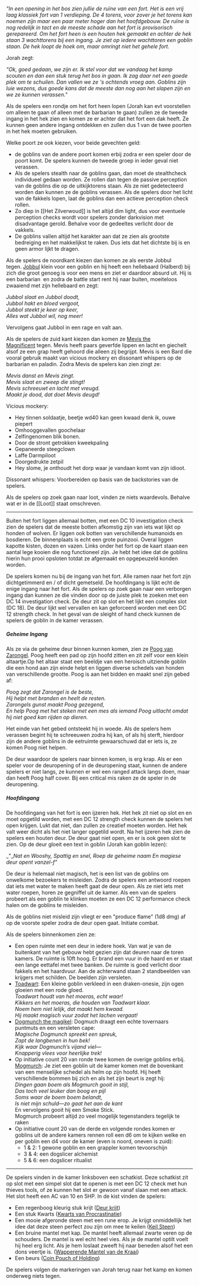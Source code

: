 _"In een opening in het bos zien jullie de ruïne van een fort. Het is een vrij laag klassiek fort van 1 verdieping. De 4 torens, voor zover je het torens kan noemen zijn maar een paar meter hoger dan het hoofdgebouw. De_ _ruïne_ _is nog redelijk in tact en de meeste schade aan het fort is provisorisch gerepareerd. Om het fort heen is een houten hek gemaakt en achter de hek staan 3 wachttorens bij een ingang. Je ziet op iedere wachttoren een goblin staan. De hek loopt de hoek om, maar omringt niet het gehele fort._ 

Jorah zegt:

_"Ok, goed gedaan, we zijn er. Ik stel voor dat we vandaag het kamp scouten en dan een stuk terug het bos in gaan. Ik zag daar net een goede plek om te schuilen. Dan vallen we ze 's ochtends vroeg aan. Goblins zijn luie wezens, dus goede kans dat de meeste dan nog aan het slapen zijn en we ze kunnen verassen."_

Als de spelers een rondje om het fort heen lopen (Jorah kan evt voorstellen om alleen te gaan of alleen met de barbarian te gaan) zullen ze de tweede ingang in het hek zien en komen ze er achter dat het fort een dak heeft. Ze kunnen geen andere ingang ontdekken en zullen dus 1 van de twee poorten in het hek moeten gebruiken.

Welke poort ze ook kiezen, voor beide gevechten geld:

- de goblins van de andere poort komen erbij zodra er een speler door de poort komt. De spelers kunnen de tweede groep in ieder geval niet verassen.
- Als de spelers stealth naar de goblins gaan, dan moet de stealthcheck individueel gedaan worden. Ze rollen dan tegen de passive perception van de goblins die op de uitkijktorens staan. Als ze niet gedetecteerd worden dan kunnen ze de goblins verassen. Als de spelers door het licht van de fakkels lopen, laat de goblins dan een actieve perception check rollen.
- Zo diep in [[Het Zilverwoud]] is het altijd dim light, dus voor eventuele perception checks wordt voor spelers zonder darkvision met disadvantage gerold. Behalve voor de gedeeltes verlicht door de vakkels.
- De goblins vallen altijd het karakter aan dat ze zien als grootste bedreiging en het makkelijkst te raken. Dus iets dat het dichtste bij is en geen armor lijkt te dragen.

Als de spelers de noordkant kiezen dan komen ze als eerste Jobbul tegen. [Jobbul](https://www.dndbeyond.com/monsters/4297257-jobbul) klein voor een goblin en hij heeft een hellebaard (Halberd) bij zich die groot genoeg is voor een mens en ziet er daardoor absurd uit. Hij is een barbarian  en zodra de battle start rent hij naar buiten, moeiteloos zwaaiend met zijn hellebaard en zegt:

_Jubbol slaat en Jubbol doodt,  
Jubbol hakt en bloed vergoot,  
Jubbol steekt je keer op keer,  
Alles wat Jubbol wil, nog meer!_

Vervolgens gaat Jubbol in een rage en valt aan.

Als de spelers de zuid kant kiezen dan komen ze [Mevis the Magnificent](https://www.dndbeyond.com/monsters/4297298-mevis-the-magnificent) tegen. Mevis heeft paars geverfde lippen en lacht en giechelt alsof ze een grap heeft gehoord die alleen zij begrijpt. Mevis is een Bard die vooral gebruik maakt van vicious mockery en dissonant whispers op de barbarian en paladin. Zodra Mevis de spelers kan zien zingt ze:  

_Mevis danst en Mevis zingt.  
Mevis slaat en zweep die stingt!  
Mevis schreeuwt en lacht met vreugd.  
Maakt je dood, dat doet Mevis deugd!_

Vicious mockery:

- Hey tinnen soldaatje, beetje wd40 kan geen kwaad denk ik, ouwe piepert
- Omhooggevallen goochelaar
- Zelfingenomen blik bonen.
- Door de stront getrokken kweekpaling
- Gepaneerde steegclown
- Laffe Darmpiloot
- Doorgedrukte zetpil
- Hey slome, je onthoudt het dorp waar je vandaan komt van zijn idioot.

Dissonant whispers: Voorbereiden op basis van de backstories van de spelers.

Als de spelers op zoek gaan naar loot, vinden ze niets waardevols. Behalve wat er in de [[Loot]] staat omschreven.  

---

Buiten het fort liggen allemaal botten, met een DC 10 investigation check zien de spelers dat de meeste botten afkomstig zijn van iets wat lijkt op honden of wolven. Er liggen ook botten van verschillende humanoids en bosdieren. De binnenplaats is echt een grote puinzooi. Overal liggen kapotte kisten, dozen en vazen. Links onder het fort op de kaart staan een aantal lege kooien die nog functioneel zijn. Je hebt het idee dat de goblins hierin hun prooi opsloten totdat ze afgemaakt en opgepeuzeld konden worden.  

De spelers komen nu bij de ingang van het fort. Alle ramen naar het fort zijn dichtgetimmerd en / of dicht gemetseld. De hoofdingang is lijkt echt de enige ingang naar het fort. Als de spelers op zoek gaan naar een verborgen ingang dan kunnen ze die vinden door op de juiste plek te zoeken met een DC 14 investigation check. De deur zit op slot en het lijkt een complex slot (DC 18). De deur lijkt wel vervallen en kan geforceerd worden met een DC 12 strength check. In het geval van de sleight of hand check kunnen de spelers de goblin in de kamer verassen.

##### Geheime Ingang

Als ze via de geheime deur binnen kunnen komen, zien ze [Poog van Zarongel](https://www.dndbeyond.com/monsters/4297228-poog-of-zarongel). Poog heeft een pad op zijn hoofd zitten en zit zelf voor een klein altaartje.Op het altaar staat een beeldje van een heroisch uitziende goblin die een hond aan zijn einde helpt en liggen diverse schedels van honden van verschillende grootte. Poog is aan het bidden en maakt snel zijn gebed af:

_Poog zegt dat Zarongel is de beste,  
Hij helpt met branden en heelt de resten.  
Zarongels gunst maakt Poog gezegend,  
En help Poog met het steken met een mes als iemand Poog uitlacht omdat hij niet goed kan rijden op dieren._

Het einde van het gebed ontsteekt hij in woede. Als de spelers hem verassen begint hij te schreeuwen zodra hij kan, of als hij sterft, hierdoor zijn de andere goblins in de eetruimte gewaarschuwd dat er iets is, ze komen Poog niet helpen.

De deur waardoor de spelers naar binnen komen, is erg krap. Als er een speler voor de deuropening of in de deuropening staat, kunnen de andere spelers er niet langs, ze kunnen er wel een ranged attack langs doen, maar dan heeft Poog half cover. Bij een critical mis raken ze de speler in de deuropening.   

##### Hoofdingang

De hoofdingang van het fort is een ijzeren hek. Het hek zit niet op slot en en moet opgetild worden, met een DC 12 strength check kunnen de spelers het open krijgen. Lukt dat niet, dan zullen ze creatief moeten worden. Het hek valt weer dicht als het niet langer opgetild wordt. Na het ijzeren hek zien de spelers een houten deur. De deur gaat niet open, en er is ook geen slot te zien. Op de deur gloeit een text in goblin (Jorah kan goblin lezen):

_"__Nat en Wooshy, Spattig en snel, Roep de geheime naam En magiese deur opent vanzel-f"_

De deur is helemaal niet magisch, het is een list van de goblins om onwelkome bezoekers te misleiden. Zodra de spelers een antwoord roepen dat iets met water te maken heeft gaat de deur open. Als ze niet iets met water roepen, horen ze gegniffel uit de kamer. Als een van de spelers probeert als een goblin te klinken moeten ze een DC 12 performance check halen om de goblins te misleiden.

Als de goblins niet misleid zijn vliegt er een "produce flame" (1d8 dmg) af op de voorste speler zodra de deur open gaat. Initiate combat.

Als de spelers binnenkomen zien ze:

- Een open ruimte met een deur in iedere hoek. Van wat je van de buitenkant van het gebouw hebt gezien zijn dat deuren naar de toren kamers. De ruimte is 10ft hoog. Er brand een vuur in de haard en er staat een lange eettafel met twee banken. De ruimte is goed verlicht door fakkels en het haardvuur. Aan de achterwand staan 2 standbeelden van krijgers met schilden. De beelden zijn versleten.
- [Toadwart](https://www.dndbeyond.com/monsters/4297377-toadwart): Een kleine goblin verkleed in een draken-onesie, zijn ogen gloeien met een rode gloed.  
    _Toadwart houdt van het moeras, echt waar!  
    Kikkers en het moeras, die houden van Toadwart klaar.  
    Noem hem niet lelijk, dat maakt hem kwaad.  
    Hij maakt magisch vuur zodat het lachen vergaat!_
- [Dogmunch the magikel](https://www.dndbeyond.com/monsters/4285513-dogmunch-the-magical): Dogmuch draagt een echte tovernaars puntmuts en een versleten cape:  
    _Magische Dogmunch spreekt een spreuk,  
    Zapt de langbenen in hun bek!  
    Kijk waar Dogmunch’s vijand viel—  
    Knapperig vlees voor heerlijke trek!_
- Op initiative count 20 van ronde twee komen de overige goblins erbij.  
    [Mogmurch](https://www.dndbeyond.com/monsters/4285543-mogmurch): Je ziet een goblin uit de kamer komen met de bovenkant van een menselijke schedel als helm op zijn hoofd. Hij heeft verschillende bommen bij zich en als het zijn beurt is zegt hij:  
    _Dingen gaan boem als Mogmurch gooit in stijl,_  
    _Das toch veel leuker dan boog en pijl_  
    _Soms waar de boem boem belandt,_  
    _Is niet mijn schuld—zo gaat het aan de kant_  
    En vervolgens gooit hij een Smoke Stick.  
    Mogmurch probeert altijd zo veel mogelijk tegenstanders tegelijk te raken
- Op initiative count 20 van de derde en volgende rondes komen er goblins uit de andere kamers rennen roll een d6 om te kijken welke en per goblin een d4 voor de kamer (even is noord, oneven is zuid):
    - 1 & 2: 1 gewone goblin en een grappler komen tevoorschijn
    - 3 & 4: een dogslicer alchemist
    - 5 & 6: een dogslicer ritualist

  

---

De spelers vinden in de kamer linksboven een schatkist. Deze schatkist zit op slot met een simpel slot dat te openen is met een DC 12 check met hun thieves tools, of ze kunnen het slot er gewoon vanaf slaan met een attack. Het slot heeft een AC van 10 en 5HP. In de kist vinden de spelers:

- Een regenboog kleurig stuk krijt ([Deur krijt](https://www.dndbeyond.com/homebrew/creations/view?entityTypeId=112130694&id=8906356))
- Een stuk Kwarts ([Kwarts van Procrastinatie](https://www.dndbeyond.com/homebrew/creations/view?entityTypeId=112130694&id=8906217))
- Een mooie afgeronde steen met een rune erop. Je krijgt onmiddellijk het idee dat deze steen perfect zou zijn om mee te keilen ([Keil Steen](https://www.dndbeyond.com/homebrew/creations/view?entityTypeId=112130694&id=8905977))
- Een bruine mantel met kap. De mantel heeft allemaal zwarte veren op de schouders. De mantel is wel echt heel vies. Als je de mantel optilt voelt hij heel erg licht. Als je hem loslaat zweeft hij naar beneden alsof het een dons veertje is. ([Wapperende Mantel van de Kraai](https://www.dndbeyond.com/homebrew/creations/view?entityTypeId=112130694&id=8906232))
- Een beurs ([Coin Pouch of Holding](https://www.dndbeyond.com/homebrew/creations/view?entityTypeId=112130694&id=2618315))

De spelers volgen de markeringen van Jorah terug naar het kamp en komen onderweg niets tegen.